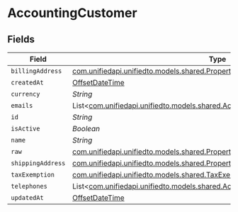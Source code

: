 # AccountingCustomer


## Fields

| Field                                                                                                                                                | Type                                                                                                                                                 | Required                                                                                                                                             | Description                                                                                                                                          |
| ---------------------------------------------------------------------------------------------------------------------------------------------------- | ---------------------------------------------------------------------------------------------------------------------------------------------------- | ---------------------------------------------------------------------------------------------------------------------------------------------------- | ---------------------------------------------------------------------------------------------------------------------------------------------------- |
| `billingAddress`                                                                                                                                     | [com.unifiedapi.unifiedto.models.shared.PropertyAccountingCustomerBillingAddress](../../models/shared/PropertyAccountingCustomerBillingAddress.md)   | :heavy_minus_sign:                                                                                                                                   | N/A                                                                                                                                                  |
| `createdAt`                                                                                                                                          | [OffsetDateTime](https://docs.oracle.com/javase/8/docs/api/java/time/OffsetDateTime.html)                                                            | :heavy_minus_sign:                                                                                                                                   | N/A                                                                                                                                                  |
| `currency`                                                                                                                                           | *String*                                                                                                                                             | :heavy_minus_sign:                                                                                                                                   | N/A                                                                                                                                                  |
| `emails`                                                                                                                                             | List<[com.unifiedapi.unifiedto.models.shared.AccountingEmail](../../models/shared/AccountingEmail.md)>                                               | :heavy_minus_sign:                                                                                                                                   | N/A                                                                                                                                                  |
| `id`                                                                                                                                                 | *String*                                                                                                                                             | :heavy_minus_sign:                                                                                                                                   | N/A                                                                                                                                                  |
| `isActive`                                                                                                                                           | *Boolean*                                                                                                                                            | :heavy_minus_sign:                                                                                                                                   | N/A                                                                                                                                                  |
| `name`                                                                                                                                               | *String*                                                                                                                                             | :heavy_minus_sign:                                                                                                                                   | N/A                                                                                                                                                  |
| `raw`                                                                                                                                                | [com.unifiedapi.unifiedto.models.shared.PropertyAccountingCustomerRaw](../../models/shared/PropertyAccountingCustomerRaw.md)                         | :heavy_minus_sign:                                                                                                                                   | N/A                                                                                                                                                  |
| `shippingAddress`                                                                                                                                    | [com.unifiedapi.unifiedto.models.shared.PropertyAccountingCustomerShippingAddress](../../models/shared/PropertyAccountingCustomerShippingAddress.md) | :heavy_minus_sign:                                                                                                                                   | N/A                                                                                                                                                  |
| `taxExemption`                                                                                                                                       | [com.unifiedapi.unifiedto.models.shared.TaxExemption](../../models/shared/TaxExemption.md)                                                           | :heavy_minus_sign:                                                                                                                                   | N/A                                                                                                                                                  |
| `telephones`                                                                                                                                         | List<[com.unifiedapi.unifiedto.models.shared.AccountingTelephone](../../models/shared/AccountingTelephone.md)>                                       | :heavy_minus_sign:                                                                                                                                   | N/A                                                                                                                                                  |
| `updatedAt`                                                                                                                                          | [OffsetDateTime](https://docs.oracle.com/javase/8/docs/api/java/time/OffsetDateTime.html)                                                            | :heavy_minus_sign:                                                                                                                                   | N/A                                                                                                                                                  |